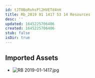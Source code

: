 ```yaml
---
id: tJT0BoRvhsPl2HVETd4nH
title: Rb_2019 01 1417 53 14 Resources
desc: ''
updated: 1645225706406
created: 1645225706406
stub: false
isDir: true
---
```

## Imported Assets
- ![RB 2019-01-1417.jpg](/assets/rb-2019-01-1417.jpg)
